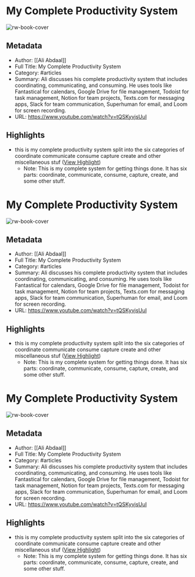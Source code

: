 # My Complete Productivity System

![rw-book-cover](https://i.ytimg.com/vi/tQSKyvjsUuI/hqdefault.jpg)

## Metadata
- Author: [[Ali Abdaal]]
- Full Title: My Complete Productivity System
- Category: #articles
- Summary: Ali discusses his complete productivity system that includes coordinating, communicating, and consuming. He uses tools like Fantastical for calendars, Google Drive for file management, Todoist for task management, Notion for team projects, Texts.com for messaging apps, Slack for team communication, Superhuman for email, and Loom for screen recording.
- URL: https://www.youtube.com/watch?v=tQSKyvjsUuI

## Highlights
- this is my complete productivity system split into the six categories of coordinate communicate consume capture create and other miscellaneous stuf ([View Highlight](https://read.readwise.io/read/01hqktpfrhv6nppda26hb58xdq))
    - Note: This is my complete system for getting things done. It has six parts: coordinate, communicate, consume, capture, create, and some other stuff.
# My Complete Productivity System

![rw-book-cover](https://i.ytimg.com/vi/tQSKyvjsUuI/hqdefault.jpg)

## Metadata
- Author: [[Ali Abdaal]]
- Full Title: My Complete Productivity System
- Category: #articles
- Summary: Ali discusses his complete productivity system that includes coordinating, communicating, and consuming. He uses tools like Fantastical for calendars, Google Drive for file management, Todoist for task management, Notion for team projects, Texts.com for messaging apps, Slack for team communication, Superhuman for email, and Loom for screen recording.
- URL: https://www.youtube.com/watch?v=tQSKyvjsUuI

## Highlights
- this is my complete productivity system split into the six categories of coordinate communicate consume capture create and other miscellaneous stuf ([View Highlight](https://read.readwise.io/read/01hqktpfrhv6nppda26hb58xdq))
    - Note: This is my complete system for getting things done. It has six parts: coordinate, communicate, consume, capture, create, and some other stuff.
# My Complete Productivity System

![rw-book-cover](https://i.ytimg.com/vi/tQSKyvjsUuI/hqdefault.jpg)

## Metadata
- Author: [[Ali Abdaal]]
- Full Title: My Complete Productivity System
- Category: #articles
- Summary: Ali discusses his complete productivity system that includes coordinating, communicating, and consuming. He uses tools like Fantastical for calendars, Google Drive for file management, Todoist for task management, Notion for team projects, Texts.com for messaging apps, Slack for team communication, Superhuman for email, and Loom for screen recording.
- URL: https://www.youtube.com/watch?v=tQSKyvjsUuI

## Highlights
- this is my complete productivity system split into the six categories of coordinate communicate consume capture create and other miscellaneous stuf ([View Highlight](https://read.readwise.io/read/01hqktpfrhv6nppda26hb58xdq))
    - Note: This is my complete system for getting things done. It has six parts: coordinate, communicate, consume, capture, create, and some other stuff.
